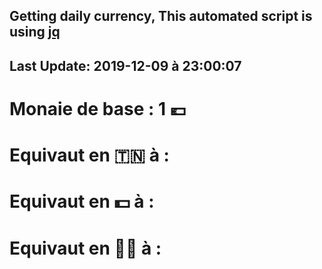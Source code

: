 ## Getting daily currency, This automated script is using [jq](https://stedolan.github.io/jq/)
## Last Update:  2019-12-09 à 23:00:07
 # Monaie de base : 1 💶 
 # Equivaut en 🇹🇳 à :  
 # Equivaut en 💵 à : 
 # Equivaut en 🐱‍💻 à : 
